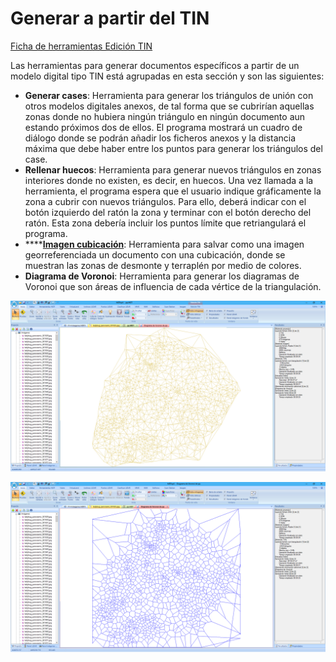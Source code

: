# Generar a partir del TIN

[Ficha de herramientas Edición TIN](./)

Las herramientas para generar documentos específicos a partir de un modelo digital tipo TIN está agrupadas en esta sección y son las siguientes:

* **Generar cases**: Herramienta para generar los triángulos de unión con otros modelos digitales anexos, de tal forma que se cubrirían aquellas zonas donde no hubiera ningún triángulo en ningún documento aun estando próximos dos de ellos. El programa mostrará un cuadro de diálogo donde se podrán añadir los ficheros anexos y la distancia máxima que debe haber entre los puntos para generar los triángulos del case.
* **Rellenar huecos**: Herramienta para generar nuevos triángulos en zonas interiores donde no existen, es decir, en huecos. Una vez llamada a la herramienta, el programa espera que el usuario indique gráficamente la zona a cubrir con nuevos triángulos. Para ello, deberá indicar con el botón izquierdo del ratón la zona y terminar con el botón derecho del ratón. Esta zona debería incluir los puntos límite que retriangulará el programa.
* \*\*\*\*[**Imagen cubicación**](../../herramientas-de-edicion-de-la-triangulacion/imagen-cubicacion.md): Herramienta para salvar como una imagen georreferenciada un documento con una cubicación, donde se muestran las zonas de desmonte y terraplén por medio de colores.
* **Diagrama de Voronoi**: Herramienta para generar los diagramas de Voronoi que son áreas de influencia de cada vértice de la triangulación.

![Fichero con triangulaci&#xF3;n](../../../.gitbook/assets/image%20%2870%29.png)

![Fichero con los diagramas de Voronoi de la triangulaci&#xF3;n anterior](../../../.gitbook/assets/image%20%2888%29.png)

